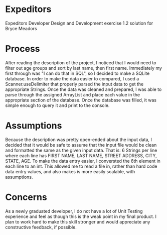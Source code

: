 # Expeditors
Expeditors Developer Design and Development exercise 1.2 solution for Bryce Meadors

# Process
After reading the description of the project, I noticed that I would need to filter out age groups and sort by last name, then first name. Immediately my first through was "I can do that in SQL", so I decided to make a SQLite database. In order to make the data easier to compared, I used a Scanner.useDelimiter that properly parsed the input data to get the appropriate Strings.
Once the data was cleaned and prepared, I was able to parse through the assigned ArrayList<String> and place each value in the appropriate section of the database.
Once the database was filled, it was simple enough to query it and print to the console.

# Assumptions
Because the description was pretty open-ended about the input data, I decided that it would be safe to assume that the input file would be clean and formatted the same as the given input data. That is: 6 Strings per line where each line has FIRST NAME, LAST NAME, STREET ADDRESS, CITY, STATE, AGE. To make the data entry easier, I conversted the 6th element in each line to an int. This allowed me to read a file in, rather than hard code data entry values, and also makes is more easily scalable, with assumptions.

  # Concerns
  As a newly graduated developer, I do not have a lot of Unit Testing experience and feel as though this is the weak point in my final product. I plan to work hard to make this skill stronger and would appreciate any constructive feedback, if possible.
